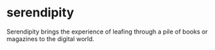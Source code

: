 # serendipity

Serendipity brings the experience of leafing through a pile of books or
magazines to the digital world.

